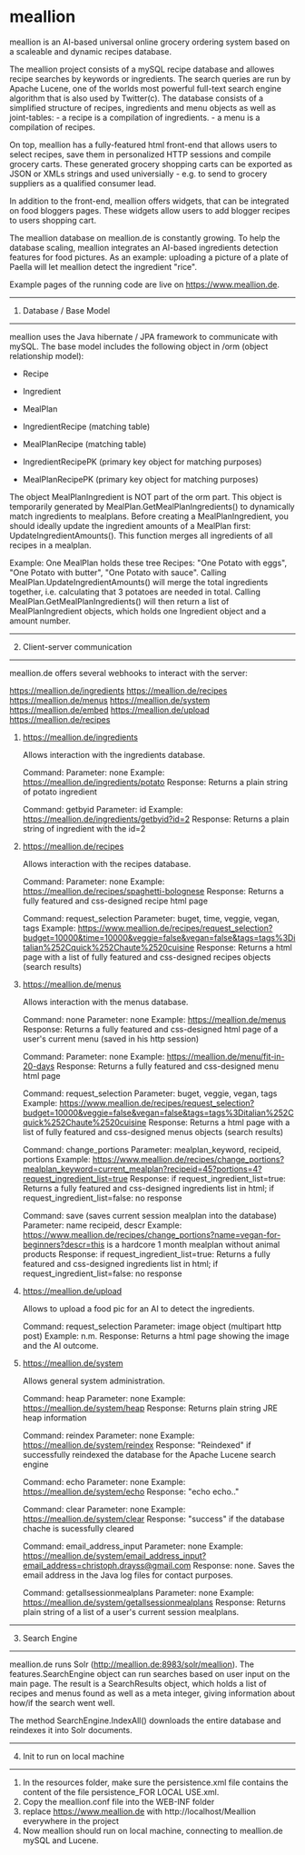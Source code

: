 # meallion

meallion is an AI-based universal online grocery ordering system based on a scaleable and dynamic recipes database.

The meallion project consists of a mySQL recipe database and allowes recipe searches by keywords or ingredients. The search queries are run by Apache Lucene, one of the worlds most powerful full-text search engine algorithm that is also used by Twitter(c).
The database consists of a simplified structure of recipes, ingredients and menu objects as well as joint-tables: - a recipe is a compilation of ingredients. - a menu is a compilation of recipes.

On top, meallion has a fully-featured html front-end that allows users to select recipes, save them in personalized HTTP sessions and compile grocery carts.
These generated grocery shopping carts can be exported as JSON or XMLs strings and used universially - e.g. to send to grocery suppliers as a qualified consumer lead. 

In addition to the front-end, meallion offers widgets, that can be integrated on food bloggers pages. These widgets allow users to add blogger recipes to users shopping cart.

The meallion database on meallion.de is constantly growing. To help the database scaling, meallion integrates an AI-based ingredients detection features for food pictures. As an example: uploading a picture of a plate of Paella will let meallion detect the ingredient "rice".

Example pages of the running code are live on https://www.meallion.de.

------------------------
1. Database / Base Model
------------------------

meallion uses the Java hibernate / JPA framework to communicate with mySQL. The base model includes the following object in /orm (object relationship model):
 
- Recipe
- Ingredient
- MealPlan
- IngredientRecipe (matching table)
- MealPlanRecipe (matching table)

- IngredientRecipePK (primary key object for matching purposes)
- MealPlanRecipePK (primary key object for matching purposes)

The object MealPlanIngredient is NOT part of the orm part. This object is temporarily generated by MealPlan.GetMealPlanIngredients() to dynamically match ingredients to mealplans.
Before creating a MealPlanIngredient, you should ideally update the ingredient amounts of a MealPlan first: UpdateIngredientAmounts(). This function merges all ingredients of all recipes in a mealplan.

Example:
One MealPlan holds these tree Recipes: "One Potato with eggs", "One Potato with butter", "One Potato with sauce".
Calling MealPlan.UpdateIngredientAmounts() will merge the total ingredients together, i.e. calculating that 3 potatoes are needed in total.
Calling MealPlan.GetMealPlanIngredients() will then return a list of MealPlanIngredient objects, which holds one Ingredient object and a amount number.

-------------------------------------------------
2. Client-server communication
-------------------------------------------------

meallion.de offers several webhooks to interact with the server:

https://meallion.de/ingredients
https://meallion.de/recipes
https://meallion.de/menus
https://meallion.de/system
https://meallion.de/embed
https://meallion.de/upload
https://meallion.de/recipes


1. https://meallion.de/ingredients

	Allows interaction with the ingredients database.
	
	
	Command: <name of ingredient>
	Parameter: none
	Example: https://meallion.de/ingredients/potato
	Response: Returns a plain string of potato ingredient
	
	Command: getbyid
	Parameter: id
	Example: https://meallion.de/ingredients/getbyid?id=2
	Response: Returns a plain string of ingredient with the id=2
	
	
	
2. https://meallion.de/recipes

	Allows interaction with the recipes database.
	
	
	Command: <name of recipe>
	Parameter: none
	Example: https://meallion.de/recipes/spaghetti-bolognese
	Response: Returns a fully featured and css-designed recipe html page
	
	Command: request_selection
	Parameter: buget, time, veggie, vegan, tags
	Example: https://www.meallion.de/recipes/request_selection?budget=10000&time=10000&veggie=false&vegan=false&tags=tags%3Ditalian%252Cquick%252Chaute%2520cuisine
	Response: Returns a html page with a list of fully featured and css-designed recipes objects (search results)
	
	
3. https://meallion.de/menus

	Allows interaction with the menus database.
	
	
	Command: none
	Parameter: none
	Example: https://meallion.de/menus
	Response: Returns a fully featured and css-designed html page of a user's current menu (saved in his http session)
	
	Command: <name of menu>
	Parameter: none
	Example: https://meallion.de/menu/fit-in-20-days
	Response: Returns a fully featured and css-designed menu html page
	
	Command: request_selection
	Parameter: buget, veggie, vegan, tags
	Example: https://www.meallion.de/recipes/request_selection?budget=10000&veggie=false&vegan=false&tags=tags%3Ditalian%252Cquick%252Chaute%2520cuisine
	Response: Returns a html page with a list of fully featured and css-designed menus objects (search results)
	
	Command: change_portions
	Parameter: mealplan_keyword, recipeid, portions
	Example: https://www.meallion.de/recipes/change_portions?mealplan_keyword=current_mealplan?recipeid=45?portions=4?request_ingredient_list=true
	Response: if request_ingredient_list=true: Returns a fully featured and css-designed ingredients list in html; if request_ingredient_list=false: no response
	
	Command: save (saves current session mealplan into the database)
	Parameter: name recipeid, descr
	Example: https://www.meallion.de/recipes/change_portions?name=vegan-for-beginners?descr=this is a hardcore 1 month mealplan without animal products
	Response: if request_ingredient_list=true: Returns a fully featured and css-designed ingredients list in html; if request_ingredient_list=false: no response
	
		
4. https://meallion.de/upload

	Allows to upload a food pic for an AI to detect the ingredients.
	
	Command: request_selection
	Parameter: image object (multipart http post)
	Example: n.m.
	Response: Returns a html page showing the image and the AI outcome.
	
5. https://meallion.de/system

	Allows general system administration.
	
	
	Command: heap
	Parameter: none
	Example: https://meallion.de/system/heap
	Response: Returns plain string JRE heap information
	
	Command: reindex
	Parameter: none
	Example: https://meallion.de/system/reindex
	Response: "Reindexed" if successfully reindexed the database for the Apache Lucene search engine
	
	Command: echo
	Parameter: none
	Example: https://meallion.de/system/echo
	Response: "echo echo.."
	
	Command: clear
	Parameter: none
	Example: https://meallion.de/system/clear
	Response: "success" if the database chache is sucessfully cleared
	
	Command: email_address_input
	Parameter: none
	Example: https://meallion.de/system/email_address_input?email_address=christoph.drayss@gmail.com
	Response: none. Saves the email address in the Java log files for contact purposes.
	
	Command: getallsessionmealplans
	Parameter: none
	Example: https://meallion.de/system/getallsessionmealplans
	Response: Returns plain string of a list of a user's current session mealplans.

----------------
3. Search Engine
----------------

meallion.de runs Solr (http://meallion.de:8983/solr/meallion). 
The features.SearchEngine object can run searches based on user input on the main page. The result is a SearchResults object, which holds a list of recipes and menus found as well as a meta integer, giving information about how/if the search went well.

The method SearchEngine.IndexAll() downloads the entire database and reindexes it into Solr documents.

-------------------------------
4. Init to run on local machine
-------------------------------

1. In the resources folder, make sure the persistence.xml file contains the content of the file persistence_FOR LOCAL USE.xml.
2. Copy the meallion.conf file into the WEB-INF folder
3. replace https://www.meallion.de with http://localhost/Meallion everywhere in the project
3. Now meallion should run on local machine, connecting to meallion.de mySQL and Lucene.

